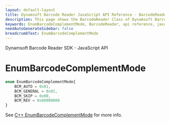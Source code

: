 ```yaml
---
layout: default-layout
title: Dynamsoft Barcode Reader JavaScript API Reference - BarcodeReader
description: This page shows the BarcodeReader Class of Dynamsoft Barcode Reader JavaScript SDK.
keywords: EnumBarcodeComplementMode, BarcodeReader, api reference, javascript, js
needAutoGenerateSidebar: false
breadcrumbText: EnumBarcodeComplementMode
---
```


Dynamsoft Barcode Reader SDK - JavaScript API
# EnumBarcodeComplementMode

```ts
enum EnumBarcodeComplementMode{
    BCM_AUTO = 0x01,
    BCM_GENERAL = 0x02,
    BCM_SKIP = 0x00,
    BCM_REV = 0x80000000
}
```

See [C++ EnumBarcodeComplementMode](https://www.dynamsoft.com/barcode-reader/parameters/enum/parameter-mode-enums.html?ver=latest#barcodecomplementmode) for more info.